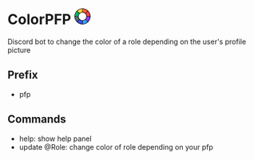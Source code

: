 # ColorPFP <img src="icon.png" alt="ColorPFP logo" width="32">
Discord bot to change the color of a role depending on the user's profile picture
## Prefix
- pfp
## Commands
 - help: show help panel
 - update @Role: change color of role depending on your pfp
 
